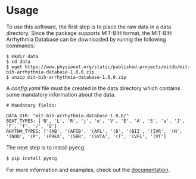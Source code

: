 # Usage

To use this software, the first step is to place the raw data in a data directory. Since the package supports MIT-BIH format, the MIT-BIH Arrhythmia Database can be downloaded by runnig the following commands:

```
$ mkdir data
$ cd data
$ wget https://www.physionet.org/static/published-projects/mitdb/mit-bih-arrhythmia-database-1.0.0.zip
$ unzip mit-bih-arrhythmia-database-1.0.0.zip
```

A *config.yaml* file must be created in the data directory which contains some mandatory information about the data.

```
# Mandatory fields:

DATA_DIR: "mit-bih-arrhythmia-database-1.0.0/"
BEAT_TYPES: ['N', 'L', 'R', 'j', 'e', 'V', 'E', 'A', 'S', 'a', 'J', 'F', 'f', '/', 'Q']
RHYTHM_TYPES: ['(AB', '(AFIB', '(AFL', '(B', '(BII', '(IVR', '(N', '(NOD', '(P', '(PREX', '(SBR', '(SVTA', '(T', '(VFL', '(VT']
```

The next step is to install pyecg:

```bash
$ pip install pyecg
```

For more information and examples, check out the [documentation](https://pyecg.readthedocs.io).



